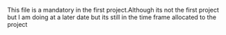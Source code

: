 This file is a mandatory in the first project.Although its not the first project but I am doing at a later date but its still in the time frame allocated to the project
